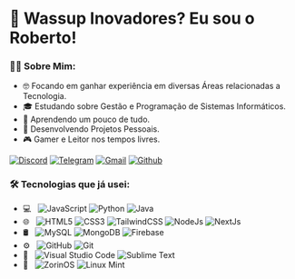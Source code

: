 # 👋 Wassup Inovadores? Eu sou o Roberto!

### 👨‍💻 Sobre Mim:
- 🤓 Focando em ganhar experiência em diversas Áreas relacionadas a Tecnologia.
- 🎓 Estudando sobre Gestão e Programação de Sistemas Informáticos.
- 🌱 Aprendendo um pouco de tudo.
- 💼 Desenvolvendo Projetos Pessoais.
- 🎮 Gamer e Leitor nos tempos livres.


[![Discord](https://img.shields.io/badge/-DISCORD-5865F2?style=for-the-badge&logo=discord&logoColor=white)](https://discord.com/users/381780035784409088)
[![Telegram](https://img.shields.io/badge/-TELEGRAM-2CA5E0?style=for-the-badge&logo=telegram&logoColor=white)](https://t.me/robertoovalente)
[![Gmail](https://img.shields.io/badge/-GMAIL-D14836?style=for-the-badge&logo=gmail&logoColor=white)](mailto:robertovalentecontato@gmail.com)
[![Github](https://img.shields.io/badge/-GITHUB-000000?style=for-the-badge&logo=github&logoColor=white)](https://github.com/RobertoValente)
<!-- [![LinkedIn](https://img.shields.io/badge/-LINKEDIN-0077B5?style=for-the-badge&logo=linkedin&logoColor=white)](https://www.linkedin.com/in/user/)
[![site.com](https://img.shields.io/badge/-SITE.COM-000000?style=for-the-badge&logo=react&logoColor=white)](https://www.site.com/) -->

### 🛠 Tecnologias que já usei:
- 💻 &nbsp;
  ![JavaScript](https://img.shields.io/badge/-JavaScript-333333?style=flat&logo=javascript)
  ![Python](https://img.shields.io/badge/-Python-333333?style=flat&logo=python)
  ![Java](https://img.shields.io/badge/-Java-333333?style=flat&logo=java&logoColor=007396)
- 🌐 &nbsp;
  ![HTML5](https://img.shields.io/badge/-HTML5-333333?style=flat&logo=HTML5)
  ![CSS3](https://img.shields.io/badge/-CSS3-333333?style=flat&logo=CSS3&logoColor=1572B6)
  ![TailwindCSS](https://img.shields.io/badge/-TailwindCSS-333333?style=flat&logo=tailwindcss&logoColor=563D7C)
  ![NodeJs](https://img.shields.io/badge/-NodeJs-333333?style=flat&logo=node.js)
  ![NextJs](https://img.shields.io/badge/-NextJs-333333?style=flat&logo=next.Js)
- 🛢 &nbsp;
  ![MySQL](https://img.shields.io/badge/-MySQL-333333?style=flat&logo=mysql)
  ![MongoDB](https://img.shields.io/badge/-MongoDB-333333?style=flat&logo=mongodb)
  ![Firebase](https://img.shields.io/badge/-Firebase-333333?style=flat&logo=firebase)
- ⚙️ &nbsp;
  ![GitHub](https://img.shields.io/badge/-GitHub-333333?style=flat&logo=github)
  ![Git](https://img.shields.io/badge/-Git-333333?style=flat&logo=git)
- 🔧 &nbsp;
  ![Visual Studio Code](https://img.shields.io/badge/-Visual%20Studio%20Code-333333?style=flat&logo=visual-studio-code&logoColor=007ACC)
  ![Sublime Text](https://img.shields.io/badge/-SublimeText-333333?style=flat&logo=sublimetext&logoColor=007ACC)
- 🐧 &nbsp;
  ![ZorinOS](https://img.shields.io/badge/-ZorinOS-333333?style=flat&logo=zorin&logoColor=007ACC)
  ![Linux Mint](https://img.shields.io/badge/-LinuxMint-333333?style=flat&logo=linuxmint&logoColor=007ACC)
  
<!-- ### Empresas/Projetos que me Interesso: -->

